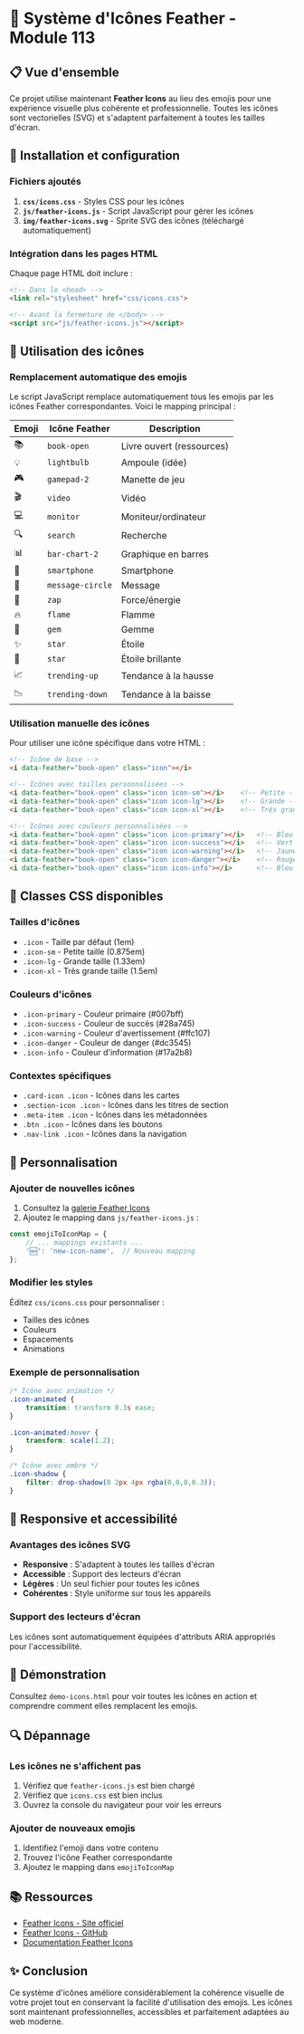 # 🎯 Système d'Icônes Feather - Module 113

## 📋 Vue d'ensemble

Ce projet utilise maintenant **Feather Icons** au lieu des emojis pour une expérience visuelle plus cohérente et professionnelle. Toutes les icônes sont vectorielles (SVG) et s'adaptent parfaitement à toutes les tailles d'écran.

## 🚀 Installation et configuration

### Fichiers ajoutés

1. **`css/icons.css`** - Styles CSS pour les icônes
2. **`js/feather-icons.js`** - Script JavaScript pour gérer les icônes
3. **`img/feather-icons.svg`** - Sprite SVG des icônes (téléchargé automatiquement)

### Intégration dans les pages HTML

Chaque page HTML doit inclure :

```html
<!-- Dans le <head> -->
<link rel="stylesheet" href="css/icons.css">

<!-- Avant la fermeture de </body> -->
<script src="js/feather-icons.js"></script>
```

## 🎨 Utilisation des icônes

### Remplacement automatique des emojis

Le script JavaScript remplace automatiquement tous les emojis par les icônes Feather correspondantes. Voici le mapping principal :

| Emoji | Icône Feather | Description |
|-------|---------------|-------------|
| 📚 | `book-open` | Livre ouvert (ressources) |
| 💡 | `lightbulb` | Ampoule (idée) |
| 🎮 | `gamepad-2` | Manette de jeu |
| 🎬 | `video` | Vidéo |
| 💻 | `monitor` | Moniteur/ordinateur |
| 🔍 | `search` | Recherche |
| 📊 | `bar-chart-2` | Graphique en barres |
| 📱 | `smartphone` | Smartphone |
| 💬 | `message-circle` | Message |
| 💪 | `zap` | Force/énergie |
| 🔥 | `flame` | Flamme |
| 💎 | `gem` | Gemme |
| ✨ | `star` | Étoile |
| 🌟 | `star` | Étoile brillante |
| 📈 | `trending-up` | Tendance à la hausse |
| 📉 | `trending-down` | Tendance à la baisse |

### Utilisation manuelle des icônes

Pour utiliser une icône spécifique dans votre HTML :

```html
<!-- Icône de base -->
<i data-feather="book-open" class="icon"></i>

<!-- Icônes avec tailles personnalisées -->
<i data-feather="book-open" class="icon icon-sm"></i>    <!-- Petite -->
<i data-feather="book-open" class="icon icon-lg"></i>    <!-- Grande -->
<i data-feather="book-open" class="icon icon-xl"></i>    <!-- Très grande -->

<!-- Icônes avec couleurs personnalisées -->
<i data-feather="book-open" class="icon icon-primary"></i>   <!-- Bleu -->
<i data-feather="book-open" class="icon icon-success"></i>   <!-- Vert -->
<i data-feather="book-open" class="icon icon-warning"></i>   <!-- Jaune -->
<i data-feather="book-open" class="icon icon-danger"></i>    <!-- Rouge -->
<i data-feather="book-open" class="icon icon-info"></i>      <!-- Bleu clair -->
```

## 🎯 Classes CSS disponibles

### Tailles d'icônes

- `.icon` - Taille par défaut (1em)
- `.icon-sm` - Petite taille (0.875em)
- `.icon-lg` - Grande taille (1.33em)
- `.icon-xl` - Très grande taille (1.5em)

### Couleurs d'icônes

- `.icon-primary` - Couleur primaire (#007bff)
- `.icon-success` - Couleur de succès (#28a745)
- `.icon-warning` - Couleur d'avertissement (#ffc107)
- `.icon-danger` - Couleur de danger (#dc3545)
- `.icon-info` - Couleur d'information (#17a2b8)

### Contextes spécifiques

- `.card-icon .icon` - Icônes dans les cartes
- `.section-icon .icon` - Icônes dans les titres de section
- `.meta-item .icon` - Icônes dans les métadonnées
- `.btn .icon` - Icônes dans les boutons
- `.nav-link .icon` - Icônes dans la navigation

## 🔧 Personnalisation

### Ajouter de nouvelles icônes

1. Consultez la [galerie Feather Icons](https://feathericons.com/)
2. Ajoutez le mapping dans `js/feather-icons.js` :

```javascript
const emojiToIconMap = {
    // ... mappings existants ...
    '🆕': 'new-icon-name',  // Nouveau mapping
};
```

### Modifier les styles

Éditez `css/icons.css` pour personnaliser :

- Tailles des icônes
- Couleurs
- Espacements
- Animations

### Exemple de personnalisation

```css
/* Icône avec animation */
.icon-animated {
    transition: transform 0.3s ease;
}

.icon-animated:hover {
    transform: scale(1.2);
}

/* Icône avec ombre */
.icon-shadow {
    filter: drop-shadow(0 2px 4px rgba(0,0,0,0.3));
}
```

## 📱 Responsive et accessibilité

### Avantages des icônes SVG

- **Responsive** : S'adaptent à toutes les tailles d'écran
- **Accessible** : Support des lecteurs d'écran
- **Légères** : Un seul fichier pour toutes les icônes
- **Cohérentes** : Style uniforme sur tous les appareils

### Support des lecteurs d'écran

Les icônes sont automatiquement équipées d'attributs ARIA appropriés pour l'accessibilité.

## 🚀 Démonstration

Consultez `demo-icons.html` pour voir toutes les icônes en action et comprendre comment elles remplacent les emojis.

## 🔍 Dépannage

### Les icônes ne s'affichent pas

1. Vérifiez que `feather-icons.js` est bien chargé
2. Vérifiez que `icons.css` est bien inclus
3. Ouvrez la console du navigateur pour voir les erreurs

### Ajouter de nouveaux emojis

1. Identifiez l'emoji dans votre contenu
2. Trouvez l'icône Feather correspondante
3. Ajoutez le mapping dans `emojiToIconMap`

## 📚 Ressources

- [Feather Icons - Site officiel](https://feathericons.com/)
- [Feather Icons - GitHub](https://github.com/feathericons/feather)
- [Documentation Feather Icons](https://github.com/feathericons/feather#usage)

## ✨ Conclusion

Ce système d'icônes améliore considérablement la cohérence visuelle de votre projet tout en conservant la facilité d'utilisation des emojis. Les icônes sont maintenant professionnelles, accessibles et parfaitement adaptées au web moderne.
